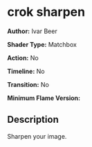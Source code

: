 # crok sharpen

**Author:** Ivar Beer

**Shader Type:** Matchbox

**Action:** No

**Timeline:** No

**Transition:** No

**Minimum Flame Version:** 


## Description
Sharpen your image.

